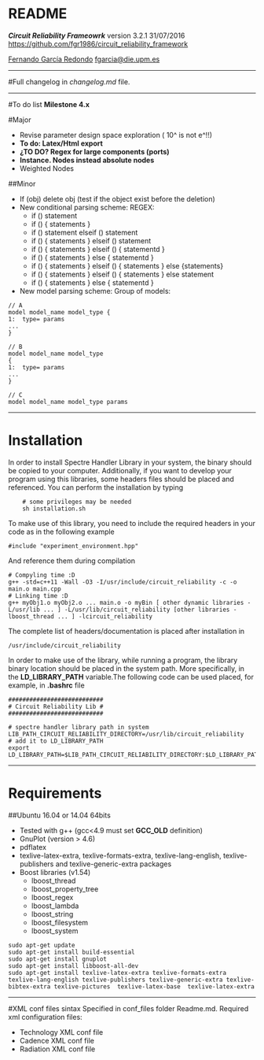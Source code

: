 # README
***Circuit Reliability Frameowrk***
version 3.2.1 31/07/2016
https://github.com/fgr1986/circuit_reliability_framework

[Fernando García Redondo](http://www.fernandeando.com)
[fgarcia@die.upm.es](mailto:fgarcia@die.upm.es)

******
#Full changelog in *changelog.md* file.
******

#To do list **Milestone 4.x**

#Major

* Revise parameter design space exploration ( 10^ is not e^!!)
* **To do: Latex/Html export**
* **¿TO DO? Regex for large components (ports)**
* **Instance. Nodes instead absolute nodes**
* Weighted Nodes

##Minor
* If (obj) delete obj (test if the object exist before the deletion)
* New conditional parsing scheme: REGEX:
	* if () statement
	* if () { statements }
	* if () statement elseif () statement
	* if () { statements } elseif () statement
	* if () { statements } elseif () { statementd }
	* if () { statements } else { statementd }
	* if () { statements } elseif () { statements } else {statements}
	* if () { statements } elseif () { statements } else statement
	* if () { statements } else { statementd }
* New model parsing scheme: Group of models:

```
// A
model model_name model_type {
1:  type= params
...
}

// B
model model_name model_type
{
1:  type= params
...
}

// C
model model_name model_type params
```

******
# Installation
In order to install Spectre Handler Library in your system, the binary should be copied to your computer. Additionally, if you want to develop your program using this libraries, some headers files should be placed and referenced.
You can perform the installation by typing

		# some privileges may be needed
		sh installation.sh

To make use of this library, you need to include the required headers in your code as in the following example

	#include "experiment_environment.hpp"

And reference them during compilation

	# Compyling time :D
	g++ -std=c++11 -Wall -O3 -I/usr/include/circuit_reliability -c -o main.o main.cpp
	# Linking time :D
	g++ myObj1.o myObj2.o ... main.o -o myBin [ other dynamic libraries -L/usr/lib ... ] -L/usr/lib/circuit_reliability [other libraries -lboost_thread ... ] -lcircuit_reliability


The complete list of headers/documentation is placed after installation in

	/usr/include/circuit_reliability

In order to make use of the library, while running a program, the library binary location should be placed in the system path. More specifically, in the **LD_LIBRARY_PATH** variable.The following code can be used placed, for example, in **.bashrc** file

	###########################
	# Circuit Reliability Lib #
	###########################

	# spectre handler library path in system
	LIB_PATH_CIRCUIT_RELIABILITY_DIRECTORY=/usr/lib/circuit_reliability
	# add it to LD_LIBRARY_PATH
	export LD_LIBRARY_PATH=$LIB_PATH_CIRCUIT_RELIABILITY_DIRECTORY:$LD_LIBRARY_PATH


******
# Requirements
##Ubuntu 16.04 or 14.04 64bits
* Tested with g++ (gcc<4.9 must set **GCC_OLD** definition)
* GnuPlot (version > 4.6)
* pdflatex
* texlive-latex-extra, texlive-formats-extra, texlive-lang-english, texlive-publishers and texlive-generic-extra packages
* Boost libraries (v1.54)
	* lboost_thread
	* lboost_property_tree
	* lboost_regex
	* lboost_lambda
	* lboost_string
	* lboost_filesystem
	* lboost_system

```
sudo apt-get update
sudo apt-get install build-essential
sudo apt-get install gnuplot
sudo apt-get install libboost-all-dev
sudo apt-get install texlive-latex-extra texlive-formats-extra texlive-lang-english texlive-publishers texlive-generic-extra texlive-bibtex-extra texlive-pictures  texlive-latex-base  texlive-latex-extra

```

******
#XML conf files sintax Specified in conf_files folder Readme.md.
Required xml configuration files:

* Technology XML conf file
* Cadence XML conf file
* Radiation XML conf file
